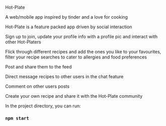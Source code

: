 Hot-Plate

A web/mobile app inspired by tinder and a love for cooking

Hot-Plate is a feature packed app driven by social interaction

Sign up to join, update your profile info with a profile pic and interact with other Hot-Platers

Flick through different recipes and add the ones you like to your favourites, filter your recipe searches to cater to allergies and food preferences 

Post and share them to the feed

Direct message recipes to other users in the chat feature

Comment on other users posts

Create your own recipe and share it with the Hot-Plate community


In the project directory, you can run:

### `npm start`

